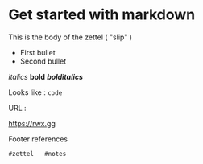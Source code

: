 # Get started with markdown

This is the body of the zettel ( "slip" )

* First bullet
* Second bullet

*italics*
**bold**
***bolditalics***

Looks like : `code`

URL :

https://rwx.gg


Footer references

    #zettel   #notes

